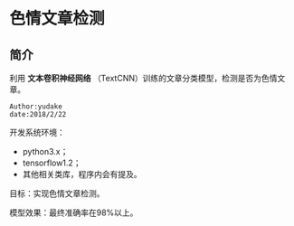 # 色情文章检测

## 简介

利用 **文本卷积神经网络** （TextCNN）训练的文章分类模型，检测是否为色情文章。

```
Author:yudake
date:2018/2/22
```

开发系统环境：

- python3.x；
- tensorflow1.2；
- 其他相关类库，程序内会有提及。

目标：实现色情文章检测。

模型效果：最终准确率在98%以上。